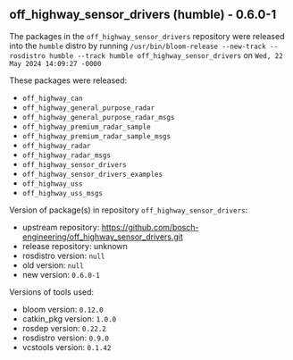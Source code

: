 ## off_highway_sensor_drivers (humble) - 0.6.0-1

The packages in the `off_highway_sensor_drivers` repository were released into the `humble` distro by running `/usr/bin/bloom-release --new-track --rosdistro humble --track humble off_highway_sensor_drivers` on `Wed, 22 May 2024 14:09:27 -0000`

These packages were released:
- `off_highway_can`
- `off_highway_general_purpose_radar`
- `off_highway_general_purpose_radar_msgs`
- `off_highway_premium_radar_sample`
- `off_highway_premium_radar_sample_msgs`
- `off_highway_radar`
- `off_highway_radar_msgs`
- `off_highway_sensor_drivers`
- `off_highway_sensor_drivers_examples`
- `off_highway_uss`
- `off_highway_uss_msgs`

Version of package(s) in repository `off_highway_sensor_drivers`:

- upstream repository: https://github.com/bosch-engineering/off_highway_sensor_drivers.git
- release repository: unknown
- rosdistro version: `null`
- old version: `null`
- new version: `0.6.0-1`

Versions of tools used:

- bloom version: `0.12.0`
- catkin_pkg version: `1.0.0`
- rosdep version: `0.22.2`
- rosdistro version: `0.9.0`
- vcstools version: `0.1.42`


